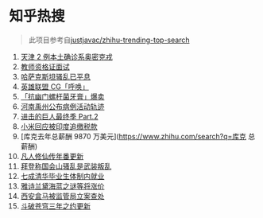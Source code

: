 # 知乎热搜

> 此项目参考自[justjavac/zhihu-trending-top-search](https://github.com/justjavac/zhihu-trending-top-search/blob/main/utils.ts)

<!-- BEGIN -->
  <!-- 最后更新时间:Sun Jan 09 2022 06:14:00 GMT+0000 (Coordinated Universal Time) -->
  1. [天津 2 例本土确诊系奥密克戎](https://www.zhihu.com/search?q=天津疫情)
1. [教师资格证面试](https://www.zhihu.com/search?q=教师资格证面试)
1. [哈萨克斯坦骚乱已平息](https://www.zhihu.com/search?q=哈萨克斯坦)
1. [英雄联盟 CG「呼唤」](https://www.zhihu.com/search?q=英雄联盟cg)
1. [「抗幽门螺杆菌牙膏」爆卖](https://www.zhihu.com/search?q=抗幽门螺杆菌牙膏)
1. [河南禹州公布病例活动轨迹](https://www.zhihu.com/search?q=河南疫情)
1. [进击的巨人最终季 Part.2](https://www.zhihu.com/search?q=进击的巨人)
1. [小米回应被印度追缴税款](https://www.zhihu.com/search?q=小米回应)
1. [库克去年总薪酬 9870 万美元](https://www.zhihu.com/search?q=库克 总薪酬)
1. [凡人修仙传年番更新  ](https://www.zhihu.com/search?q=凡人修仙传)
1. [拜登称国会山骚乱是武装叛乱](https://www.zhihu.com/search?q=国会山骚乱)
1. [七成清华毕业生体制内就业](https://www.zhihu.com/search?q=清华毕业生)
1. [雅诗兰黛海蓝之谜等将涨价](https://www.zhihu.com/search?q=雅诗兰黛)
1. [西安盒马被监管局立案查处](https://www.zhihu.com/search?q=西安盒马)
1. [斗破苍穹三年之约更新](https://www.zhihu.com/search?q=斗破苍穹三年之约)
  <!-- END -->